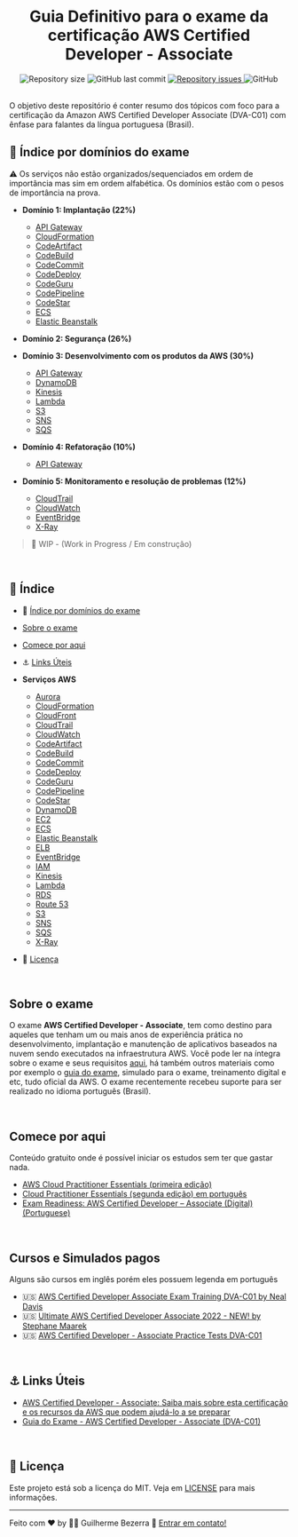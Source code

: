 <h1 align="center">
    <br>
    Guia Definitivo para o exame da certificação AWS Certified Developer - Associate
</h1>

<div align="center">

  <img alt="Repository size" src="https://img.shields.io/github/repo-size/gbdsantos/aws-certified-developer-associate-roadmap.svg">
  <img alt="GitHub last commit" src="https://img.shields.io/github/last-commit/gbdsantos/aws-certified-developer-associate-roadmap.svg">
  <a href="https://github.com/gbdsantos/aws-certified-developer-associate-roadmap/issues">
    <img alt="Repository issues" src="https://img.shields.io/github/issues/gbdsantos/aws-certified-developer-associate-roadmap.svg">
  </a>
  <img alt="GitHub" src="https://img.shields.io/github/license/gbdsantos/aws-certified-developer-associate-roadmap.svg">
</div>

<br />

O objetivo deste repositório é conter resumo dos tópicos com foco para a certificação da Amazon AWS Certified Developer Associate (DVA-C01) com ênfase para falantes da língua portuguesa (Brasil).

## :pushpin: Índice por domínios do exame

:warning: Os serviços não estão organizados/sequenciados em ordem de importância mas sim em ordem alfabética. Os domínios estão com o pesos de importância na prova.

- **Domínio 1: Implantação (22%)**  
  - [API Gateway](https://github.com/gbdsantos/aws-certified-developer-associate-roadmap/blob/master/resumos/API-Gateway.md "Crie, implante e gerencie APIs")
  - [CloudFormation](https://github.com/gbdsantos/aws-certified-developer-associate-roadmap/blob/master/resumos/CloudFormation.md "Criar e gerenciar recursos com modelos")
  - [CodeArtifact](https://github.com/gbdsantos/aws-certified-developer-associate-roadmap/blob/master/resumos/CodeArtifact.md "Gerenciamento de artefatos seguro, escalável e econômico para desenvolvimento de software")
  - [CodeBuild](https://github.com/gbdsantos/aws-certified-developer-associate-roadmap/blob/master/resumos/CodeBuild.md "Compile e Teste Código")
  - [CodeCommit](https://github.com/gbdsantos/aws-certified-developer-associate-roadmap/blob/master/resumos/CodeCommit.md "Armazenar código em repositórios Git privados")
  - [CodeDeploy](https://github.com/gbdsantos/aws-certified-developer-associate-roadmap/blob/master/resumos/CodeDeploy.md "Automatizar implantações de código")
  - [CodeGuru](https://github.com/gbdsantos/aws-certified-developer-associate-roadmap/blob/master/resumos/CodeGuru.md "Recomendações inteligentes para criar e executar aplicativos modernos")   
  - [CodePipeline](https://github.com/gbdsantos/aws-certified-developer-associate-roadmap/blob/master/resumos/CodePipeline.md "Release de software usando entrega contínua") 
  - [CodeStar](https://github.com/gbdsantos/aws-certified-developer-associate-roadmap/blob/master/resumos/CodeStar.md "Desenvolva, construa e implante aplicativos rapidamente")    
  - [ECS](https://github.com/gbdsantos/aws-certified-developer-associate-roadmap/blob/master/resumos/ECS.md "Maneira altamente segura, confiável e escalável de executar contêineres") 
  - [Elastic Beanstalk](https://github.com/gbdsantos/aws-certified-developer-associate-roadmap/blob/master/resumos/Elastic-Beanstalk.md "Execute e gerence aplicativos Web") 
 
- **Domínio 2: Segurança (26%)**
- **Domínio 3: Desenvolvimento com os produtos da AWS (30%)**
  - [API Gateway](https://github.com/gbdsantos/aws-certified-developer-associate-roadmap/blob/master/resumos/API-Gateway.md "Crie, implante e gerencie APIs")
  - [DynamoDB](https://github.com/gbdsantos/aws-certified-developer-associate-roadmap/blob/master/resumos/DynamoDB.md "Banco de dados NoSQL gerenciado")
  - [Kinesis](https://github.com/gbdsantos/aws-certified-developer-associate-roadmap/blob/master/resumos/Kinesis.md "Trabalhar com dados de streaming em tempo real")
  - [Lambda](https://github.com/gbdsantos/aws-certified-developer-associate-roadmap/blob/master/resumos/Lambda.md "Execute código sem se preocupar com a infraestrutura")
  - [S3](https://github.com/gbdsantos/aws-certified-developer-associate-roadmap/blob/master/resumos/S3.md "Armazenamento escalável na nuvem")
  - [SNS](https://github.com/gbdsantos/aws-certified-developer-associate-roadmap/blob/master/resumos/SNS.md "Tópicos de mensagens gerenciadas do SNS para Pub/Sub")  
  - [SQS](https://github.com/gbdsantos/aws-certified-developer-associate-roadmap/blob/master/resumos/SQS.md "Filas de mensagens gerenciadas pelo SQS")   
  
- **Domínio 4: Refatoração (10%)**
  - [API Gateway](https://github.com/gbdsantos/aws-certified-developer-associate-roadmap/blob/master/resumos/API-Gateway.md "Crie, implante e gerencie APIs")

- **Domínio 5: Monitoramento e resolução de problemas (12%)**
  - [CloudTrail](https://github.com/gbdsantos/aws-certified-developer-associate-roadmap/blob/master/resumos/CloudTrail.md "Acompanhe a atividade do usuário e o uso da API")
  - [CloudWatch](https://github.com/gbdsantos/aws-certified-developer-associate-roadmap/blob/master/resumos/CloudWatch.md "Monitorar recursos e aplicativos") 
  - [EventBridge](https://github.com/gbdsantos/aws-certified-developer-associate-roadmap/blob/master/resumos/EventBridge.md "Barramento de eventos sem servidor que conecta dados de aplicativos de seus próprios aplicativos, SaaS e serviço da AWS")  
  - [X-Ray](https://github.com/gbdsantos/aws-certified-developer-associate-roadmap/blob/master/resumos/X-Ray.md "Analise e depure seus aplicativos")

> 🚧 WIP - (Work in Progress / Em construção)

<br />

## :pushpin: Índice

- :pushpin: [Índice por domínios do exame](#pushpin-índice-por-domínios-do-exame)
- [Sobre o exame](#sobre-o-exame)
- [Comece por aqui](#comece-por-aqui)

- :anchor: [Links Úteis](#anchor-links-úteis)
- **Serviços AWS**
  - [Aurora](https://github.com/gbdsantos/aws-certified-developer-associate-roadmap/blob/master/resumos/Aurora.md "Serviço de banco de dados relacional gerenciado")
  - [CloudFormation](https://github.com/gbdsantos/aws-certified-developer-associate-roadmap/blob/master/resumos/CloudFormation.md "Criar e gerenciar recursos com modelos")  
  - [CloudFront](https://github.com/gbdsantos/aws-certified-developer-associate-roadmap/blob/master/resumos/Cloudfront.md "Global Content Delivery Network")
  - [CloudTrail](https://github.com/gbdsantos/aws-certified-developer-associate-roadmap/blob/master/resumos/CloudTrail.md "Acompanhe a atividade do usuário e o uso da API")  
  - [CloudWatch](https://github.com/gbdsantos/aws-certified-developer-associate-roadmap/blob/master/resumos/CloudWatch.md "Monitorar recursos e aplicativos")  
  - [CodeArtifact](https://github.com/gbdsantos/aws-certified-developer-associate-roadmap/blob/master/resumos/CodeArtifact.md "Gerenciamento de artefatos seguro, escalável e econômico para desenvolvimento de software") 
  - [CodeBuild](https://github.com/gbdsantos/aws-certified-developer-associate-roadmap/blob/master/resumos/CodeBuild.md "Compile e Teste Código")
  - [CodeCommit](https://github.com/gbdsantos/aws-certified-developer-associate-roadmap/blob/master/resumos/CodeCommit.md "Armazenar código em repositórios Git privados") 
  - [CodeDeploy](https://github.com/gbdsantos/aws-certified-developer-associate-roadmap/blob/master/resumos/CodeDeploy.md "Automatizar implantações de código") 
  - [CodeGuru](https://github.com/gbdsantos/aws-certified-developer-associate-roadmap/blob/master/resumos/CodeGuru.md "Recomendações inteligentes para criar e executar aplicativos modernos")     
  - [CodePipeline](https://github.com/gbdsantos/aws-certified-developer-associate-roadmap/blob/master/resumos/CodePipeline.md "Release de software usando entrega contínua")  
  - [CodeStar](https://github.com/gbdsantos/aws-certified-developer-associate-roadmap/blob/master/resumos/CodeStar.md "Desenvolva, construa e implante aplicativos rapidamente")  
  - [DynamoDB](https://github.com/gbdsantos/aws-certified-developer-associate-roadmap/blob/master/resumos/DynamoDB.md "Banco de dados NoSQL gerenciado")      
  - [EC2](https://github.com/gbdsantos/aws-certified-developer-associate-roadmap/blob/master/resumos/EC2.md "Servidores virtuais na nuvem")
  - [ECS](https://github.com/gbdsantos/aws-certified-developer-associate-roadmap/blob/master/resumos/ECS.md "Maneira altamente segura, confiável e escalável de executar contêineres") 
  - [Elastic Beanstalk](https://github.com/gbdsantos/aws-certified-developer-associate-roadmap/blob/master/resumos/Elastic-Beanstalk.md "Execute e gerence aplicativos Web")
  - [ELB](https://github.com/gbdsantos/aws-certified-developer-associate-roadmap/blob/master/resumos/ELB.md "Funcionalidade do EC2")
  - [EventBridge](https://github.com/gbdsantos/aws-certified-developer-associate-roadmap/blob/master/resumos/EventBridge.md "Barramento de eventos sem servidor que conecta dados de aplicativos de seus próprios aplicativos, SaaS e serviço da AWS")  
  - [IAM](https://github.com/gbdsantos/aws-certified-developer-associate-roadmap/blob/master/resumos/IAM.md "Gerencie o acesso aos recursos da AWS")
  - [Kinesis](https://github.com/gbdsantos/aws-certified-developer-associate-roadmap/blob/master/resumos/Kinesis.md "Trabalhar com dados de streaming em tempo real")  
  - [Lambda](https://github.com/gbdsantos/aws-certified-developer-associate-roadmap/blob/master/resumos/Lambda.md "Execute código sem se preocupar com a infraestrutura")
  - [RDS](https://github.com/gbdsantos/aws-certified-developer-associate-roadmap/blob/master/resumos/RDS.md "Serviço de banco de dados relacional gerenciado")
  - [Route 53](https://github.com/gbdsantos/aws-certified-developer-associate-roadmap/blob/master/resumos/Route53.md "DNS escalável e registro de nome de domínio")
  - [S3](https://github.com/gbdsantos/aws-certified-developer-associate-roadmap/blob/master/resumos/S3.md "Armazenamento escalável na nuvem")
  - [SNS](https://github.com/gbdsantos/aws-certified-developer-associate-roadmap/blob/master/resumos/SNS.md "Tópicos de mensagens gerenciadas do SNS para Pub/Sub")    
  - [SQS](https://github.com/gbdsantos/aws-certified-developer-associate-roadmap/blob/master/resumos/SQS.md "Filas de mensagens gerenciadas pelo SQS")     
  - [X-Ray](https://github.com/gbdsantos/aws-certified-developer-associate-roadmap/blob/master/resumos/X-Ray.md "Analise e depure seus aplicativos")

- :memo: [Licença](#memo-licença)

<br />

## Sobre o exame

O exame **AWS Certified Developer - Associate**, tem como destino para aqueles que tenham um ou mais anos de experiência prática no desenvolvimento, implantação e manutenção de aplicativos baseados na nuvem sendo executados na infraestrutura AWS.
Você pode ler na íntegra sobre o exame e seus requisitos [aqui](https://aws.amazon.com/pt/certification/certified-developer-associate/), há também outros materiais como por exemplo o [guia do exame](https://d1.awsstatic.com/pt_BR/training-and-certification/docs-dev-associate/AWS-Certified-Developer-Associate_Exam-Guide.pdf), simulado para o exame, treinamento digital e etc, tudo oficial da AWS.
O exame recentemente recebeu suporte para ser realizado no idioma português (Brasil).

<br />

## Comece por aqui

Conteúdo gratuito onde é possível iniciar os estudos sem ter que gastar nada.

- [AWS Cloud Practitioner Essentials (primeira edição)](https://explore.skillbuilder.aws/learn/course/external/view/elearning/8287/aws-cloud-practitioner-essentials-portuguese)
- [Cloud Practitioner Essentials (segunda edição) em português](https://explore.skillbuilder.aws/learn/course/external/view/elearning/831/aws-cloud-practitioner-essentials-second-edition-portuguese)
- [Exam Readiness: AWS Certified Developer – Associate (Digital) (Portuguese)](https://explore.skillbuilder.aws/learn/course/external/view/elearning/2003/exam-readiness-aws-certified-developer-associate-digital-portuguese)

<br />

## Cursos e Simulados pagos

Alguns são cursos em inglês porém eles possuem legenda em português

- :us: [AWS Certified Developer Associate Exam Training DVA-C01 by Neal Davis](https://www.udemy.com/course/aws-certified-developer-associate-exam-training/)
- :us: [Ultimate AWS Certified Developer Associate 2022 - NEW! by Stephane Maarek](https://www.udemy.com/course/aws-certified-developer-associate-dva-c01/)
- :us: [AWS Certified Developer - Associate Practice Tests DVA-C01](https://www.udemy.com/course/aws-certified-developer-associate-practice-tests-dva-c01/)

<br />

## :anchor: Links Úteis

- [AWS Certified Developer - Associate: Saiba mais sobre esta certificação e os recursos da AWS que podem ajudá-lo a se preparar](https://aws.amazon.com/pt/certification/certified-developer-associate/)
- [Guia do Exame - AWS Certified Developer - Associate (DVA-C01) ](https://d1.awsstatic.com/pt_BR/training-and-certification/docs-dev-associate/AWS-Certified-Developer-Associate_Exam-Guide.pdf)

<br />

## :memo: Licença
Este projeto está sob a licença do MIT. Veja em [LICENSE](https://github.com/gbdsantos/aws-certified-developer-associate-roadmap/blob/master/LICENSE) para mais informações.

---
Feito com ♥ by :man_astronaut: Guilherme Bezerra :wave: [Entrar em contato!](https://www.linkedin.com/in/gbdsantos/)
